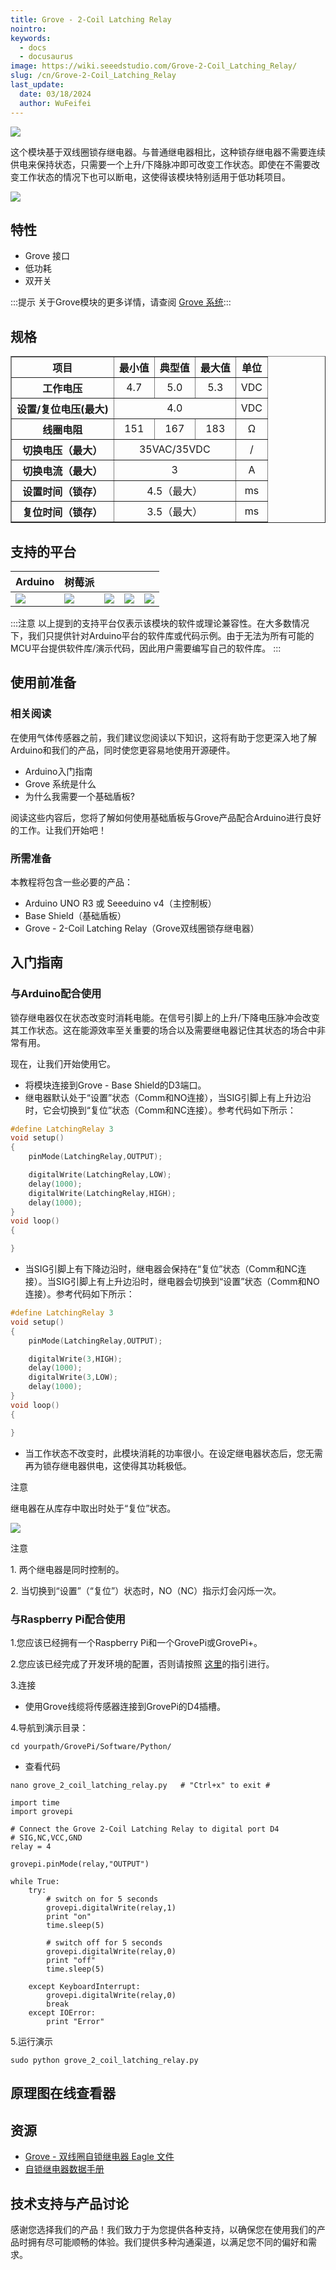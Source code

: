 ```yaml
---
title: Grove - 2-Coil Latching Relay
nointro:
keywords:
  - docs
  - docusaurus
image: https://wiki.seeedstudio.com/Grove-2-Coil_Latching_Relay/
slug: /cn/Grove-2-Coil_Latching_Relay
last_update:
  date: 03/18/2024
  author: WuFeifei
---
```


![](https://files.seeedstudio.com/wiki/Grove-2-Coil_Latching_Relay/img/2Coil_Latching_Relay_01.jpg)

这个模块基于双线圈锁存继电器。与普通继电器相比，这种锁存继电器不需要连续供电来保持状态，只需要一个上升/下降脉冲即可改变工作状态。即使在不需要改变工作状态的情况下也可以断电，这使得该模块特别适用于低功耗项目。

[![](https://files.seeedstudio.com/wiki/common/Get_One_Now_Banner.png)](https://www.seeedstudio.com/Grove-2-Coil-Latching-Relay-p-1446.html)

## 特性

- Grove 接口
- 低功耗
- 双开关

:::提示
    关于Grove模块的更多详情，请查阅 [Grove 系统](https://wiki.seeedstudio.com/Grove_System/):::

规格
-------------

<table border="1" cellspacing="0" width="80%">
<tr>
<th scope="col">
项目
</th>
<th scope="col">
最小值
</th>
<th scope="col">
典型值
</th>
<th scope="col">
最大值
</th>
<th scope="col">
单位
</th>
</tr>
<tr align="center">
<th scope="row">
工作电压
</th>
<td>
4.7
</td>
<td>
5.0
</td>
<td>
5.3
</td>
<td>
VDC
</td>
</tr>
<tr align="center">
<th scope="row">
设置/复位电压(最大)
</th>
<td colspan="3">
4.0
</td>
<td>
VDC
</td>
</tr>
<tr align="center">
<th scope="row">
线圈电阻
</th>
<td>
151
</td>
<td>
167
</td>
<td>
183
</td>
<td>
Ω
</td>
</tr>
<tr align="center">
<th scope="row">
切换电压（最大）
</th>
<td colspan="3">
35VAC/35VDC
</td>
<td>
/
</td>
</tr>
<tr align="center">
<th scope="row">
切换电流（最大）
</th>
<td colspan="3">
3
</td>
<td>
A
</td>
</tr>
<tr align="center">
<th scope="row">
设置时间（锁存）
</th>
<td colspan="3">
4.5（最大）
</td>
<td>
ms
</td>
</tr>
<tr align="center">
<th scope="row">
复位时间（锁存）
</th>
<td colspan="3">
3.5（最大）
</td>
<td>
ms
</td>
</tr>
</table>


支持的平台
-------------------

| Arduino                                                      | 树莓派                                                       |                                                              |                                                              |                                                              |
| ------------------------------------------------------------ | ------------------------------------------------------------ | ------------------------------------------------------------ | ------------------------------------------------------------ | ------------------------------------------------------------ |
| ![](https://files.seeedstudio.com/wiki/wiki_english/docs/images/arduino_logo.jpg) | ![](https://files.seeedstudio.com/wiki/wiki_english/docs/images/raspberry_pi_logo_n.jpg) | ![](https://files.seeedstudio.com/wiki/wiki_english/docs/images/bbg_logo_n.jpg) | ![](https://files.seeedstudio.com/wiki/wiki_english/docs/images/wio_logo_n.jpg) | ![](https://files.seeedstudio.com/wiki/wiki_english/docs/images/linkit_logo_n.jpg) |

:::注意
    以上提到的支持平台仅表示该模块的软件或理论兼容性。在大多数情况下，我们只提供针对Arduino平台的软件库或代码示例。由于无法为所有可能的MCU平台提供软件库/演示代码，因此用户需要编写自己的软件库。
:::

## 使用前准备

### 相关阅读

在使用气体传感器之前，我们建议您阅读以下知识，这将有助于您更深入地了解Arduino和我们的产品，同时使您更容易地使用开源硬件。

<!-- - [Arduino入门指南](/Getting_Started_with_Seeeduino)

- [Grove 系统是什么](/Grove_System)
- [为什么我需要一个基础盾板?](/Base_Shield_V2) -->

- Arduino入门指南
- Grove 系统是什么
- 为什么我需要一个基础盾板?

阅读这些内容后，您将了解如何使用基础盾板与Grove产品配合Arduino进行良好的工作。让我们开始吧！

### 所需准备

本教程将包含一些必要的产品：

<!-- - [Arduino UNO R3](https://www.seeedstudio.com/depot/Arduino-Uno-Rev3-p-694.html) 或[Seeeduino v4](https://www.seeedstudio.com/depot/Seeeduino-V4-p-669.html)

- [Base Shield](https://www.seeedstudio.com/depot/Base-Shield-V2-p-1378.html)
- Grove - 2-Coil Latching Relay -->

- Arduino UNO R3 或 Seeeduino v4（主控制板）
- Base Shield（基础盾板）
- Grove - 2-Coil Latching Relay（Grove双线圈锁存继电器）

## 入门指南

### 与Arduino配合使用

锁存继电器仅在状态改变时消耗电能。在信号引脚上的上升/下降电压脉冲会改变其工作状态。这在能源效率至关重要的场合以及需要继电器记住其状态的场合中非常有用。

现在，让我们开始使用它。

- 将模块连接到Grove - Base Shield的D3端口。
- 继电器默认处于“设置”状态（Comm和NO连接），当SIG引脚上有上升边沿时，它会切换到“复位”状态（Comm和NC连接）。参考代码如下所示：

```c
#define LatchingRelay 3
void setup()
{
    pinMode(LatchingRelay,OUTPUT);

    digitalWrite(LatchingRelay,LOW);
    delay(1000);
    digitalWrite(LatchingRelay,HIGH);
    delay(1000);
}
void loop()
{

}
```

- 当SIG引脚上有下降边沿时，继电器会保持在“复位”状态（Comm和NC连接）。当SIG引脚上有上升边沿时，继电器会切换到“设置”状态（Comm和NO连接）。参考代码如下所示：

```c
#define LatchingRelay 3
void setup()
{
    pinMode(LatchingRelay,OUTPUT);

    digitalWrite(3,HIGH);
    delay(1000);
    digitalWrite(3,LOW);
    delay(1000);
}
void loop()
{

}
```

- 当工作状态不改变时，此模块消耗的功率很小。在设定继电器状态后，您无需再为锁存继电器供电，这使得其功耗极低。

<div class="admonition note">
<p class="admonition-title">注意</p>
继电器在从库存中取出时处于“复位”状态。
</div>


![](https://files.seeedstudio.com/wiki/Grove-2-Coil_Latching_Relay/img/Latching_Relay_Diagram.jpg)

<div class="admonition note">
<p class="admonition-title">注意</p>
<p> 1. 两个继电器是同时控制的。</p>
<p> 2. 当切换到“设置”（“复位”）状态时，NO（NC）指示灯会闪烁一次。</p>
</div>

### 与Raspberry Pi配合使用

1.您应该已经拥有一个Raspberry Pi和一个GrovePi或GrovePi+。

2.您应该已经完成了开发环境的配置，否则请按照 [这里](/GrovePi_Plus)的指引进行。

3.连接

- 使用Grove线缆将传感器连接到GrovePi的D4插槽。

4.导航到演示目录：

```
cd yourpath/GrovePi/Software/Python/
```

- 查看代码

```
nano grove_2_coil_latching_relay.py   # "Ctrl+x" to exit #
```

```
import time
import grovepi

# Connect the Grove 2-Coil Latching Relay to digital port D4
# SIG,NC,VCC,GND
relay = 4

grovepi.pinMode(relay,"OUTPUT")

while True:
    try:
        # switch on for 5 seconds
        grovepi.digitalWrite(relay,1)
        print "on"
        time.sleep(5)

        # switch off for 5 seconds
        grovepi.digitalWrite(relay,0)
        print "off"
        time.sleep(5)

    except KeyboardInterrupt:
        grovepi.digitalWrite(relay,0)
        break
    except IOError:
        print "Error"
```

5.运行演示

```
sudo python grove_2_coil_latching_relay.py
```

## 原理图在线查看器

<div className="altium-ecad-viewer" data-project-src="https://files.seeedstudio.com/wiki/Grove-2-Coil_Latching_Relay/res/Grove-2-Coil_Latching_Relay_Eagle_File.zip" style={{borderRadius: '0px 0px 4px 4px', height: 500, borderStyle: 'solid', borderWidth: 1, borderColor: 'rgb(241, 241, 241)', overflow: 'hidden', maxWidth: 1280, maxHeight: 700, boxSizing: 'border-box'}}>
</div>

资源
--------

- [Grove - 双线圈自锁继电器 Eagle 文件](https://files.seeedstudio.com/wiki/Grove-2-Coil_Latching_Relay/res/Grove-2-Coil_Latching_Relay_Eagle_File.zip)
- [自锁继电器数据手册](https://files.seeedstudio.com/wiki/Grove-2-Coil_Latching_Relay/res/Latching_Relay_Datesheet.pdf)

<!-- This Markdown file was created from https://www.seeedstudio.com/wiki/Grove_-_2-Coil_Latching_Relay -->

## 技术支持与产品讨论

感谢您选择我们的产品！我们致力于为您提供各种支持，以确保您在使用我们的产品时拥有尽可能顺畅的体验。我们提供多种沟通渠道，以满足您不同的偏好和需求。
